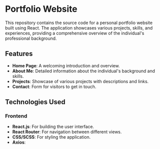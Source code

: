 # Portfolio Website

This repository contains the source code for a personal portfolio website built using React. The application showcases various projects, skills, and experiences, providing a comprehensive overview of the individual's professional background.

## Features

- **Home Page**: A welcoming introduction and overview.
- **About Me**: Detailed information about the individual's background and skills.
- **Projects**: Showcase of various projects with descriptions and links.
- **Contact**: Form for visitors to get in touch.

## Technologies Used

### Frontend

- **React.js**: For building the user interface.
- **React Router**: For navigation between different views.
- **CSS/SCSS**: For styling the application.
- **Axios**:
